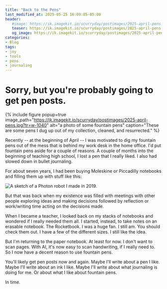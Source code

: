 ```yaml
---
title: "Back to the Pens"
last_modified_at: 2025-05-25 16:09:05-05:00
header: 
   #image: https://ik.imagekit.io/scurryday/postimages/2025-april-pens.jpg
   teaser: https://ik.imagekit.io/scurryday/postimages/2025-april-pens.jpg?tr=w-640
   og_image: https://ik.imagekit.io/scurryday/postimages/2025-april-pens.jpg?tr=w-640
categories:
- Blog
tags:
- joy
- tools
- pens
- journaling
---
```

# Sorry, but you're probably going to get pen posts. 


{% include figure popup=true image_path="https://ik.imagekit.io/scurryday/postimages/2025-april-pens.jpg?tr=w-1040" alt="a photo of some fountain pens" caption="These are some pens I dug up out of my collection, cleaned, and resurrected." %}

Recently -- at the beginning of April -- I was motivated to dig my fountain pens out of the mess that is behind my work desk in the home office. I'd put fountain pens aside for a couple of reasons. A couple of months into the beginning of teaching high school, I lost a pen that I really liked. I also had slowed down in bullet journaling. 

For about seven years, I had been buying Moleskine or Piccadilly notebooks and filling them up with stuff like this:

![A sketch of a Photon robot I made in 2019.](https://ik.imagekit.io/scurryday/photonsketch.jpg?tr=w-1040)

But that was back when my existence was filled with meetings with other people exploring ideas and making decisions followed by reflection or work/writing time acting on the decisions made.

When I became a teacher, I looked back on my stacks of notebooks and wondered if I really needed them all. I started, instead, to take notes on an erasable notebook. The Rocketbook. I was a huge fan. I still am. You should check them out. I have a few of the different sizes. I still like the idea.

But I'm returning to the paper notebook. At least for now. I don't want to scan pages. With AI, it's now easy to scan handwriting, if I really need to. So I now have a decent reason to use fountain pens.

You'll likely get pen posts now and again. Maybe I'll write about a pen I like. Maybe I'll write about an ink I like. Maybe I'll write about what journaling is doing for me. Or about what I like about fountain pens. 

In time.


